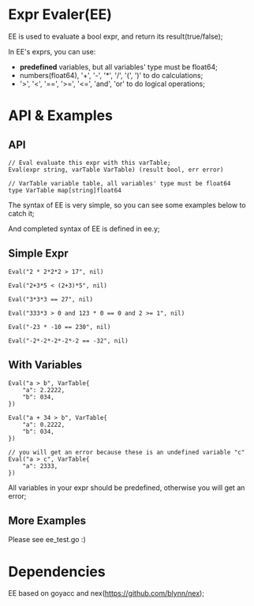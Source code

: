 # Expr Evaler(EE)
EE is used to evaluate a bool expr, and return its result(true/false);

In EE's exprs, you can use:

+ <b>predefined</b> variables, but all variables' type must be float64;
+ numbers(float64), '+', '-', '*', '/', '(', ')' to do calculations;
+ '>', '<', '==', '>=', '<=', 'and', 'or' to do logical operations;

# API & Examples
## API
```
// Eval evaluate this expr with this varTable;
Eval(expr string, varTable VarTable) (result bool, err error)

// VarTable variable table, all variables' type must be float64
type VarTable map[string]float64
```

The syntax of EE is very simple, so you can see some examples below to catch it;

And completed syntax of EE is defined in ee.y;

## Simple Expr
```
Eval("2 * 2*2*2 > 17", nil)

Eval("2+3*5 < (2+3)*5", nil)

Eval("3*3*3 == 27", nil)

Eval("333*3 > 0 and 123 * 0 == 0 and 2 >= 1", nil)

Eval("-23 * -10 == 230", nil)

Eval("-2*-2*-2*-2*-2 == -32", nil)
```

## With Variables
```
Eval("a > b", VarTable{
	"a": 2.2222,
	"b": 034,
})

Eval("a + 34 > b", VarTable{
    "a": 0.2222,
    "b": 034,
})

// you will get an error because these is an undefined variable "c"
Eval("a > c", VarTable{
    "a": 2333,
})
```

All variables in your expr should be predefined, otherwise you will get an error;

## More Examples
Please see ee_test.go :)

# Dependencies
EE based on goyacc and nex(https://github.com/blynn/nex);